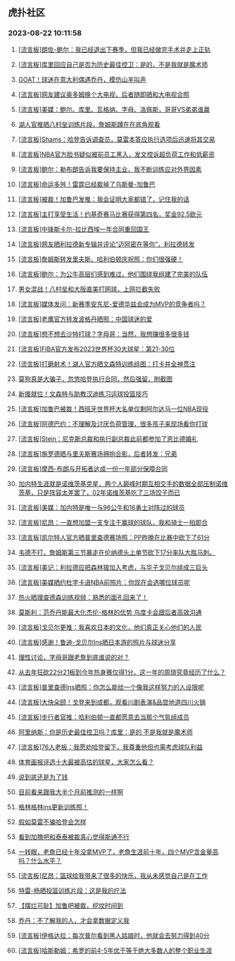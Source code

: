 ## 虎扑社区 
### 2023-08-22 10:11:58

1. [[流言板]朗佐-鲍尔：我已经退出下赛季，但我已经做完手术并走上正轨](https://bbs.hupu.com/61779248.html)

2. [[流言板]库里回应自己是否为历史最佳控卫：是的，不是我就是魔术师](https://bbs.hupu.com/61779514.html)

3. [GOAT！球迷在意大利偶遇乔丹，模仿山羊叫声](https://bbs.hupu.com/61779462.html)

4. [[流言板]网友建议奥多姆换个大电视，后者随即晒和大电视合照](https://bbs.hupu.com/61779180.html)

5. [[流言板]美媒：鲍尔、库里、瓦格纳、字母、洛佩斯，哥哥VS弟弟谁赢](https://bbs.hupu.com/61779048.html)

6. [湖人官推晒八村垒训练片段，詹姆斯蹲在在底角观看](https://bbs.hupu.com/61779077.html)

7. [[流言板]Shams：哈登告诉调查员，莫雷本答应执行选项后迅速将其交易](https://bbs.hupu.com/61777456.html)

8. [[流言板]NBA官方脸书疑似被前员工黑入，发文控诉超负荷工作和低薪资](https://bbs.hupu.com/61777374.html)

9. [[流言板]鲍尔：勒布朗告诉我要保持主业，我不断训练应对外界因素](https://bbs.hupu.com/61779833.html)

10. [[流言板]命运多舛！雷霆已经裁掉了乌斯曼-加鲁巴](https://bbs.hupu.com/61776987.html)

11. [[流言板]被裁！加鲁巴发推：我会证明大家都错了，记住我的话](https://bbs.hupu.com/61777552.html)

12. [[流言板]主打享受生活！约基奇赛马比赛获得第四名，奖金92.5欧元](https://bbs.hupu.com/61777258.html)

13. [[流言板]中锋斯卡尔-拉比西埃一年合同重回国王](https://bbs.hupu.com/61779065.html)

14. [[流言板]网友晒利拉德新专辑并评论“迈阿密在等你”，利拉德转发](https://bbs.hupu.com/61777736.html)

15. [[流言板]詹姆斯转发里夫斯、哈利伯顿庆祝照：你们很强硬！](https://bbs.hupu.com/61779524.html)

16. [[流言板]鲍尔：为公牛高层们感到难过，他们围绕我组建了完美的队伍](https://bbs.hupu.com/61777708.html)

17. [男女混战！八村垒和大阪直美打网球，上网拦截失败](https://bbs.hupu.com/61779546.html)

18. [[流言板]媒体发问：新赛季安东尼-爱德华兹会成为MVP的竞争者吗？](https://bbs.hupu.com/61779533.html)

19. [[流言板]老鹰官方转发波格丹晒照：中国球迷的爱️](https://bbs.hupu.com/61779858.html)

20. [[流言板]想不想去沙特打球？字母哥：当然，我想赚很多很多钱](https://bbs.hupu.com/61777098.html)

21. [[流言板]FIBA官方发布2023世界杯30大球星：第21-30位](https://bbs.hupu.com/61779012.html)

22. [[流言板]打磨射术！湖人官方晒文森特训练组图：打卡并全神贯注](https://bbs.hupu.com/61779286.html)

23. [莫狗真是大骗子，忽悠哈登执行合同，然后强留，附截图](https://bbs.hupu.com/61779023.html)

24. [新援就位！文森特与助教汉迪练习运球投篮技巧](https://bbs.hupu.com/61779262.html)

25. [[流言板]加鲁巴被裁！西班牙世界杯大名单仅剩阿尔达马一位NBA现役](https://bbs.hupu.com/61777397.html)

26. [[流言板]阿德巴约：不理解及讨厌负荷管理，很多孩子来现场看你打球](https://bbs.hupu.com/61776969.html)

27. [[流言板]Stein：尼克斯总裁和执行副总裁此前都参加了恩比德婚礼](https://bbs.hupu.com/61777631.html)

28. [[流言板]施罗德晒与里夫斯赛场拥抱合影，后者转发：兄弟](https://bbs.hupu.com/61776468.html)

29. [[流言板]摩西-布朗与开拓者达成一份一年部分保障合同](https://bbs.hupu.com/61779218.html)

30. [加内特生涯就是诺维茨基克星，两个人巅峰时期互相交手的数据全部压制诺维茨基，只是阵容太差罢了，02年诺维茨基吃了三场饺子而已](https://bbs.hupu.com/61779193.html)

31. [[流言板]美媒：加内特是唯一与96公牛和16勇士对阵过的球员](https://bbs.hupu.com/61776370.html)

32. [[流言板]尼昂：一直想加盟一支专注于赢球的球队，我和骑士一拍即合](https://bbs.hupu.com/61779777.html)

33. [[流言板]凯尔特人官方晒普里查德赛场照：PP昨晚在比赛中砍下了61分](https://bbs.hupu.com/61779630.html)

34. [韦德不打，詹姆斯第三节暴走在伦纳德头上单节砍下17分率队大胜马刺。](https://bbs.hupu.com/61779143.html)

35. [[流言板]美记：利拉德应把森林狼加入考虑，与华子戈贝尔组成三巨头](https://bbs.hupu.com/61780201.html)

36. [[流言板]美媒晒约杜字卡进NBA前照片：你现在会选哪位球员呢](https://bbs.hupu.com/61780236.html)

37. [热火晒理查德森训练视频：熟悉的面孔回来了！](https://bbs.hupu.com/61779146.html)

38. [莫斯利：范乔丹能最大化杰伦-格林的优势 乌度卡会跟后者高效沟通](https://bbs.hupu.com/61779016.html)

39. [[流言板]戈贝尔更推：我喜欢日本的文化，他们真正关心他们的人民](https://bbs.hupu.com/61774791.html)

40. [[流言板]感谢！鲁迪-戈贝尔Ins晒日本游的照片与球迷分享](https://bbs.hupu.com/61780133.html)

41. [理性讨论，字母哥跟老詹到底谁说的对？](https://bbs.hupu.com/61779844.html)

42. [从去年狂砍22分21板到今年热身赛仅得1分，这一年的周琦究竟经历了什么？](https://bbs.hupu.com/61774296.html)

43. [[流言板]普里查德Ins晒照：你怎么能给一个像我这样努力的人设限呢](https://bbs.hupu.com/61780073.html)

44. [[流言板]大快朵颐！戈登来到成都，观看川剧表演&品尝地道四川火锅](https://bbs.hupu.com/61776285.html)

45. [[流言板]步行者官推：哈利伯顿一直都愿意去当那个气氛组成员](https://bbs.hupu.com/61779495.html)

46. [阿里纳斯：你是历史最佳控卫吗？库里：是的 不是我就是魔术师](https://bbs.hupu.com/61779960.html)

47. [[流言板]76人老板：我愿劝哈登留下，我尊重他但也需考虑球队利益](https://bbs.hupu.com/61780371.html)

48. [体育画报评选十大最被高估的球星，大家怎么看？](https://bbs.hupu.com/61779923.html)

49. [说到底还是为了钱](https://bbs.hupu.com/61779113.html)

50. [目前看来跟我大半个月前推测的一样啊](https://bbs.hupu.com/61779026.html)

51. [格林格林ins更新训练照！](https://bbs.hupu.com/61779172.html)

52. [假如莫雷不骗哈登会怎样](https://bbs.hupu.com/61779863.html)

53. [看到加撸吧和泰泰被裁真心觉得斯通不行](https://bbs.hupu.com/61779894.html)

54. [一转眼，老詹已经十年没拿MVP了，老詹生涯前十年，四个MVP含金量高吗？什么水平？](https://bbs.hupu.com/61779539.html)

55. [[流言板]尼昂：篮球给我带来了很多的快乐，我从未感觉自己是在工作](https://bbs.hupu.com/61779981.html)

56. [特雷-杨晒投篮训练片段：这是我的疗法](https://bbs.hupu.com/61779167.html)

57. [【摆烂可耻】加鲁吧被裁，挖坟时间到](https://bbs.hupu.com/61778915.html)

58. [乔丹：不了解我的人，才会拿数据定义我](https://bbs.hupu.com/61780050.html)

59. [[流言板]伊格达拉：每次普尔看到黑人姑娘时，他就会去努力得到40分](https://bbs.hupu.com/61780379.html)

60. [[流言板]哈斯勒姆：希罗的前4-5年优于等于绝大多数人的整个职业生涯](https://bbs.hupu.com/61780225.html)

